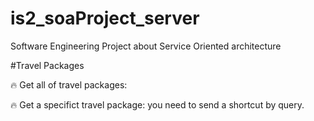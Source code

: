 # is2_soaProject_server
Software Engineering Project about Service Oriented architecture

#Travel Packages

🔥 Get all of travel packages:

🔥 Get a specifict travel package:
you need to send a shortcut by query.
